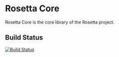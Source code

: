 # Rosetta Core

Rosetta Core is the core library of the Rosetta project.

## Build Status

[![Build Status](https://travis-ci.org/czifro/rosetta-core.svg?branch=master)](https://travis-ci.org/czifro/rosetta-core)
